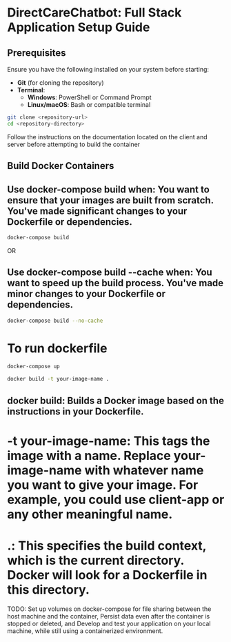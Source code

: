 # DirectCareChatbot: Full Stack Application Setup Guide

## Prerequisites

Ensure you have the following installed on your system before starting:

- **Git** (for cloning the repository)
- **Terminal**:
  - **Windows**: PowerShell or Command Prompt
  - **Linux/macOS**: Bash or compatible terminal

```bash
git clone <repository-url>
cd <repository-directory>
```

Follow the instructions on the documentation located on the client and server before attempting to build the container

## Build Docker Containers

## Use docker-compose build when: You want to ensure that your images are built from scratch. You've made significant changes to your Dockerfile or dependencies.

```bash
docker-compose build
```

OR

## Use docker-compose build --cache when: You want to speed up the build process. You've made minor changes to your Dockerfile or dependencies.

```bash
docker-compose build --no-cache
```

# To run dockerfile

```bash
docker-compose up
```

```bash
docker build -t your-image-name .
```

## docker build: Builds a Docker image based on the instructions in your Dockerfile.

# -t your-image-name: This tags the image with a name. Replace your-image-name with whatever name you want to give your image. For example, you could use client-app or any other meaningful name.

# .: This specifies the build context, which is the current directory. Docker will look for a Dockerfile in this directory.

TODO: Set up volumes on docker-compose for file sharing between the host machine and the container, Persist data even after the container is stopped or deleted, and Develop and test your application on your local machine, while still using a containerized environment.
